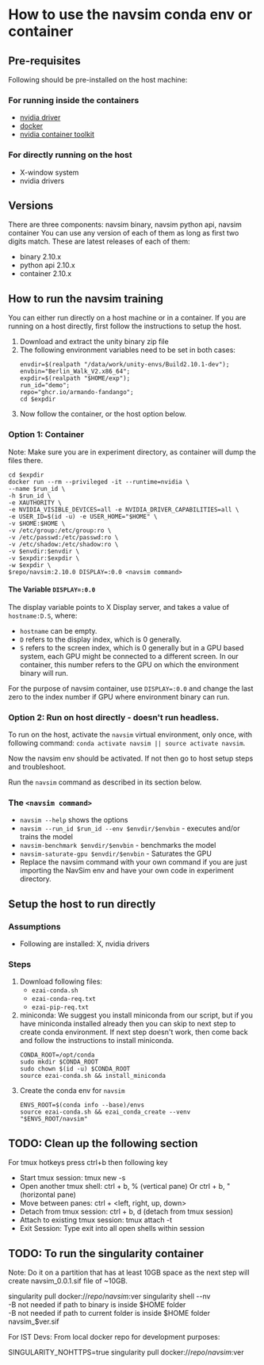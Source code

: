 # How to use the navsim conda env or container

## Pre-requisites

Following should be pre-installed on the host machine:

### For running inside the containers

* [nvidia driver](https://github.com/NVIDIA/nvidia-docker/wiki/Frequently-Asked-Questions#how-do-i-install-the-nvidia-driver)
* [docker](https://docs.docker.com/get-docker/)
* [nvidia container toolkit](https://github.com/NVIDIA/nvidia-docker)

### For directly running on the host

* X-window system
* nvidia drivers

## Versions

There are three components: navsim binary, navsim python api, navsim container
You can use any version of each of them as long as first two digits match.
These are latest releases of each of them:
* binary 2.10.x
* python api 2.10.x
* container 2.10.x

## How to run the navsim training

You can either run directly on a host machine or in a container.
If you are running on a host directly,
first follow the instructions to setup the host.

1. Download and extract the unity binary zip file
2. The following environment variables need to be set in both cases:
   ```shell
   envdir=$(realpath "/data/work/unity-envs/Build2.10.1-dev");
   envbin="Berlin_Walk_V2.x86_64"; 
   expdir=$(realpath "$HOME/exp"); 
   run_id="demo"; 
   repo="ghcr.io/armando-fandango";
   cd $expdir
   ```
3. Now follow the container, or the host option below.

### Option 1: Container

Note: Make sure you are in experiment directory,
as container will dump the files there.

   ```shell
   cd $expdir
   docker run --rm --privileged -it --runtime=nvidia \
   --name $run_id \
   -h $run_id \
   -e XAUTHORITY \
   -e NVIDIA_VISIBLE_DEVICES=all -e NVIDIA_DRIVER_CAPABILITIES=all \
   -e USER_ID=$(id -u) -e USER_HOME="$HOME" \
   -v $HOME:$HOME \
   -v /etc/group:/etc/group:ro \
   -v /etc/passwd:/etc/passwd:ro \
   -v /etc/shadow:/etc/shadow:ro \
   -v $envdir:$envdir \
   -v $expdir:$expdir \
   -w $expdir \
   $repo/navsim:2.10.0 DISPLAY=:0.0 <navsim command>
   ```

#### The Variable `DISPLAY=:0.0`
The display variable points to X Display server, and takes a value of `hostname:D.S`, where:
* `hostname` can be empty.
* `D` refers to the display index, which is 0 generally.
* `S` refers to the screen index, which is 0 generally but in a GPU based system, each GPU might be connected to a different screen. In our container, this number refers to the GPU on which the environment binary will run.

For the purpose of navsim container, use `DISPLAY=:0.0` and change the last zero to the index number if GPU where environment binary can run.

### Option 2: Run on host directly - doesn't run headless.

To run on the host, activate the `navsim` virtual environment, only once,
with following command: `conda activate navsim || source activate navsim`.

Now the navsim env should be activated. If not then go to host setup steps
and troubleshoot.

Run the `navsim` command as described in its section below.

### The `<navsim command>`

* `navsim --help` shows the options
* `navsim --run_id $run_id --env $envdir/$envbin` - executes and/or trains the model
* `navsim-benchmark $envdir/$envbin` - benchmarks the model
* `navsim-saturate-gpu $envdir/$envbin` - Saturates the GPU
* Replace the navsim command with your own command if you are just importing
  the NavSim env and have your own code in experiment directory.

## Setup the host to run directly
### Assumptions
* Following are installed: X, nvidia drivers

### Steps

1. Download following files:
    * `ezai-conda.sh`
    * `ezai-conda-req.txt`
    * `ezai-pip-req.txt`
2. miniconda: We suggest you install miniconda from our script, but if you have
   miniconda installed already then you can skip to next step to create conda
   environment. If next step doesn't work, then come back and follow the
   instructions to install miniconda.
    ```
    CONDA_ROOT=/opt/conda
    sudo mkdir $CONDA_ROOT
    sudo chown $(id -u) $CONDA_ROOT
    source ezai-conda.sh && install_miniconda
    ```
3. Create the conda env for `navsim`
    ```
    ENVS_ROOT=$(conda info --base)/envs
    source ezai-conda.sh && ezai_conda_create --venv "$ENVS_ROOT/navsim"
    ```

## TODO: Clean up the following section

For tmux hotkeys press ctrl+b then following key

* Start tmux session: tmux new -s <session name>
* Open another tmux shell: ctrl + b, % (vertical pane) Or ctrl + b, " (horizontal pane)
* Move between panes: ctrl + <left, right, up, down>
* Detach from tmux session: ctrl + b, d  (detach from tmux session)
* Attach to existing tmux session: tmux attach -t <session name>
* Exit Session: Type exit into all open shells within session

## TODO: To run the singularity container
Note: Do it on a partition that has at least 10GB space as the next step will create navsim_0.0.1.sif file of ~10GB.

singularity pull docker://$repo/navsim:$ver
singularity shell --nv \
-B <absolute path of sim binary folder>  not needed if path to binary is inside $HOME folder  
-B <absolute path of current folder>  not needed if path to current folder is inside $HOME folder
navsim_$ver.sif


For IST Devs: From local docker repo for development purposes:

SINGULARITY_NOHTTPS=true singularity pull docker://$repo/navsim:$ver
